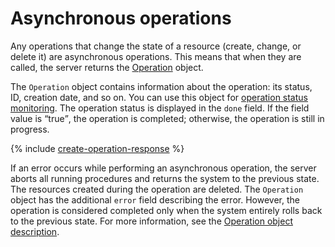 # Asynchronous operations

Any operations that change the state of a resource (create, change, or delete it) are asynchronous operations. This means that when they are called, the server returns the [Operation](operation.md) object.

The `Operation` object contains information about the operation: its status, ID, creation date, and so on. You can use this object for [operation status monitoring](operation.md#monitoring). The operation status is displayed in the `done` field. If the field value is <q>true</q>, the operation is completed; otherwise, the operation is still in progress.

{% include [create-operation-response](../_includes/create-operation-response.md) %}

If an error occurs while performing an asynchronous operation, the server aborts all running procedures and returns the system to the previous state. The resources created during the operation are deleted. The `Operation` object has the additional `error` field describing the error. However, the operation is considered completed only when the system entirely rolls back to the previous state. For more information, see the [Operation object description](operation.md).

